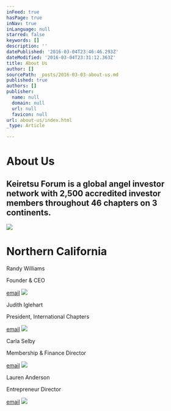 ```yaml
---
inFeed: true
hasPage: true
inNav: true
inLanguage: null
starred: false
keywords: []
description: ''
datePublished: '2016-03-04T23:46:46.293Z'
dateModified: '2016-03-04T23:31:12.363Z'
title: About Us
author: []
sourcePath: _posts/2016-03-03-about-us.md
published: true
authors: []
publisher:
  name: null
  domain: null
  url: null
  favicon: null
url: about-us/index.html
_type: Article

---
```

# About Us

## Keiretsu Forum is a global angel investor network with 2,500 accredited investor members throughout 46 chapters on 3 continents.
![](https://the-grid-user-content.s3-us-west-2.amazonaws.com/3d852adc-43a7-4573-bee2-f5d2ca6070f2.jpg)

# Northern California

Randy Williams

Founder & CEO

[email][0]
![](https://the-grid-user-content.s3-us-west-2.amazonaws.com/3c8fdf60-8ff9-4eb3-997a-6241bda8c1e2.jpg)

Judith Iglehart

President, International Chapters

[email][1]
![](https://the-grid-user-content.s3-us-west-2.amazonaws.com/b6d86111-843c-4e62-9740-ab3f86bcd031.jpg)

Carla Selby

Membership & Finance Director

[email][2]
![](https://the-grid-user-content.s3-us-west-2.amazonaws.com/de7e158f-5e77-457e-a0ea-847f55db4e28.jpg)

Lauren Anderson

Entrepreneur Director

[email][3]
![](https://the-grid-user-content.s3-us-west-2.amazonaws.com/717157ed-0300-49e8-b762-142c3a696f53.jpg)

[0]: mailto:randy@keirestuforum.com
[1]: mailto:judi@keiretsuforum.com
[2]: mailto:carla@keiretsuforum.com
[3]: landerson@keiretsuforum.com
